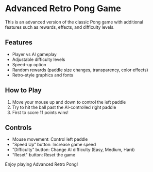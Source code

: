 # Advanced Retro Pong Game

This is an advanced version of the classic Pong game with additional features such as rewards, effects, and difficulty levels.

## Features

- Player vs AI gameplay
- Adjustable difficulty levels
- Speed-up option
- Random rewards (paddle size changes, transparency, color effects)
- Retro-style graphics and fonts

## How to Play

1. Move your mouse up and down to control the left paddle
2. Try to hit the ball past the AI-controlled right paddle
3. First to score 11 points wins!

## Controls

- Mouse movement: Control left paddle
- "Speed Up" button: Increase game speed
- "Difficulty" button: Change AI difficulty (Easy, Medium, Hard)
- "Reset" button: Reset the game

Enjoy playing Advanced Retro Pong!